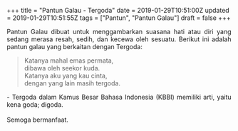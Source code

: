 +++
title = "Pantun Galau - Tergoda"
date = 2019-01-29T10:51:00Z
updated = 2019-01-29T10:51:55Z
tags = ["Pantun", "Pantun Galau"]
draft = false
+++

<div dir="ltr" style="text-align: left;" trbidi="on"><div style="text-align: justify;">Pantun Galau dibuat untuk menggambarkan suasana hati atau diri yang sedang merasa resah, sedih, dan kecewa oleh sesuatu. Berikut ini adalah pantun galau yang berkaitan dengan Tergoda:</div><blockquote class="tr_bq"><div style="text-align: left;">Katanya mahal emas permata,<br />dibawa oleh seekor kuda.<br />Katanya aku yang kau cinta,<br />dengan yang lain masih tergoda.</div></blockquote><div style="text-align: justify;">- Tergoda dalam Kamus Besar Bahasa Indonesia (KBBI) memiliki arti, yaitu kena goda; digoda.</div><div style="text-align: justify;"><br /></div><div style="text-align: justify;">Semoga bermanfaat. </div></div>
